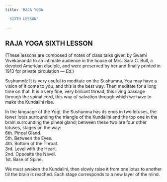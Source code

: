 ```yaml
---
title: 'RAJA YOGA

  SIXTH LESSON'

---
```





  

## RAJA YOGA SIXTH LESSON

(These lessons are composed of notes of class talks given by Swami
Vivekananda to an intimate audience in the house of Mrs. Sara C. Bull, a
devoted American disciple, and were preserved by her and finally printed
in 1913 for private circulation — *Ed*.)

Sushumnâ: It is very useful to meditate on the Sushumna. You may have a
vision of it come to you, and this is the best way. Then meditate for a
long time on that. It is a very fine, very brilliant thread, this living
passage through the spinal cord, this way of salvation through which we
have to make the Kundalini rise.

In the language of the Yogi, the Sushumna has its ends in two lotuses,
the lower lotus surrounding the triangle of the Kundalini and the top
one in the brain surrounding the pineal gland; between these two are
four other lotuses, stages on the way:  
        6th. Pineal Gland.  
        5th. Between the Eyes.  
        4th. Bottom of the Throat.  
        3rd. Level with the Heart.  
        2nd. Opposite the Navel.  
        1st. Base of Spine.

We must awaken the Kundalini, then slowly raise it from one lotus to
another till the brain is reached. Each stage corresponds to a new layer
of the mind.


